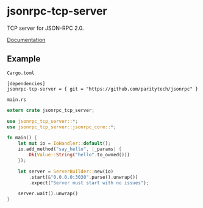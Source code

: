# jsonrpc-tcp-server
TCP server for JSON-RPC 2.0.

[Documentation](http://paritytech.github.io/jsonrpc/jsonrpc_tcp_server/index.html)

## Example

`Cargo.toml`

```
[dependencies]
jsonrpc-tcp-server = { git = "https://github.com/paritytech/jsonrpc" }
```

`main.rs`

```rust
extern crate jsonrpc_tcp_server;

use jsonrpc_tcp_server::*;
use jsonrpc_tcp_server::jsonrpc_core::*;

fn main() {
	let mut io = IoHandler::default();
	io.add_method("say_hello", |_params| {
		Ok(Value::String("hello".to_owned()))
	});

	let server = ServerBuilder::new(io)
		.start(&"0.0.0.0:3030".parse().unwrap())
		.expect("Server must start with no issues");

	server.wait().unwrap()
}
```


